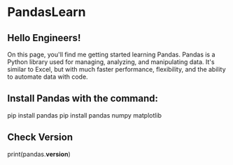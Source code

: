 # PandasLearn

## Hello Engineers!
On this page, you'll find me getting started learning Pandas. Pandas is a Python library used for managing, analyzing, and manipulating data. It's similar to Excel, but with much faster performance, flexibility, and the ability to automate data with code.

## Install Pandas with the command:
pip install pandas
pip install pandas numpy matplotlib

## Check Version
print(pandas.__version__)


